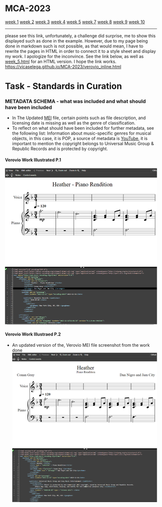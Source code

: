 
# MCA-2023

[week 1](week1.md)
[week 2](week2.md)
[week 3](week3.md)
[week 4](week4.md)
[week 5](week5.md)
[week 7](week7.md)
[week 8](week8.md)
[week 9](week9.md)
[week 10](week10.md)

------------------------------------------------------------
please see this link, unfortunately, a challenge did surprise, me to show this displayed such as done in the example. However, due to my page being done in markdown such is not possible, as that would mean, I have to rewrite the pages in HTML in order to connect it to a style sheet and display my work. I apologize for the inconvince. See the link below, as well as  [week_5.html](Week_5.md) for an HTML version. I hope the link works. 
https://vicaselega.github.io/MCA-2023/verovio_inline.html 

# Task - Standards in Curation
### METADATA SCHEMA - what was included and what should have been included 
* In The Updated [MEI](JS/Heatherfullscore(2).mei) file, certain points such as file description, and licensing date is missing as well as the genre of classification. 
* To reflect on what should have been included for further metadata, see the following list: 
Information about music-specific genres for musical objects, in this case, it is POP, a source of metadata is [YouTube](https://youtu.be/24u3NoPvgMw?feature=shared), it is important to mention the copyright belongs to Universal Music Group & Republic Records	and is protected by copyright.

       
#### Verovio Work Illustrated P.1
![Alt Text](IMAGES/thumbnail_image.png) 

#### Verovio Work Illustraed P.2
* An updated version of the, Verovio MEI file screenshot from the work done
![Alt Text](IMAGES/illustratedp2.png) 

